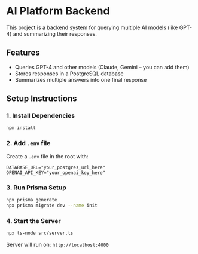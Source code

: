 # AI Platform Backend

This project is a backend system for querying multiple AI models (like GPT-4) and summarizing their responses.

## Features
- Queries GPT-4 and other models (Claude, Gemini – you can add them)
- Stores responses in a PostgreSQL database
- Summarizes multiple answers into one final response

## Setup Instructions

### 1. Install Dependencies
```bash
npm install
```

### 2. Add `.env` file
Create a `.env` file in the root with:
```
DATABASE_URL="your_postgres_url_here"
OPENAI_API_KEY="your_openai_key_here"
```

### 3. Run Prisma Setup
```bash
npx prisma generate
npx prisma migrate dev --name init
```

### 4. Start the Server
```bash
npx ts-node src/server.ts
```

Server will run on: `http://localhost:4000`